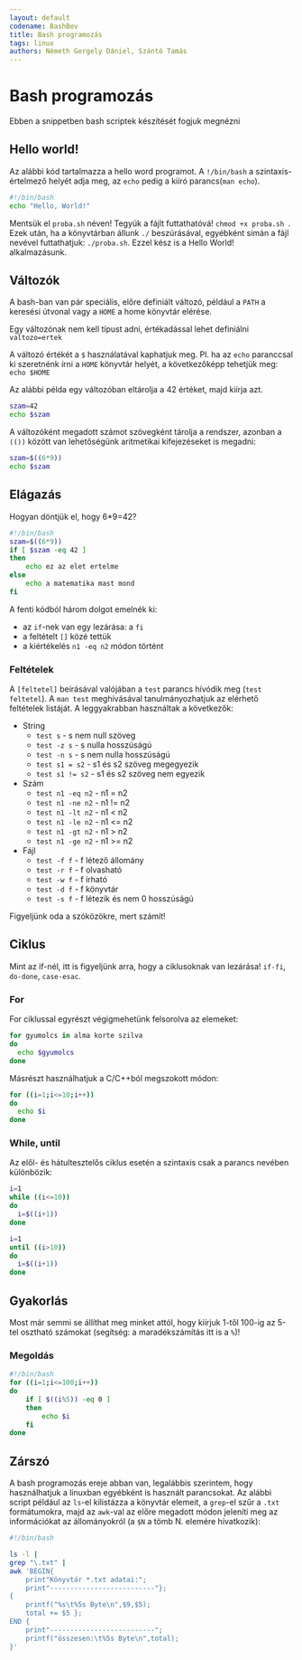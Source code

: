 ```yaml
---
layout: default
codename: BashBev
title: Bash programozás
tags: linux
authors: Németh Gergely Dániel, Szántó Tamás
---
```


# Bash programozás
Ebben a snippetben bash scriptek készítését fogjuk megnézni

## Hello world!
Az alábbi kód tartalmazza a hello word programot. A ``!/bin/bash`` a szintaxis-értelmező helyét adja meg, az ``echo`` pedig a kiíró parancs(``man echo``).
```bash
#!/bin/bash
echo "Hello, World!" 
```
Mentsük el ``proba.sh`` néven! Tegyük a fájlt futtathatóvá! ``chmod +x proba.sh ``. Ezek után, ha a könyvtárban állunk ``./`` beszúrásával, egyébként simán a fájl nevével futtathatjuk: ``./proba.sh``. Ezzel kész is a Hello World! alkalmazásunk.

## Változók
A bash-ban van pár speciális, előre definiált változó, például a ``PATH`` a keresési útvonal vagy a ``HOME`` a home könyvtár elérése.

Egy változónak nem kell típust adni, értékadással lehet definiálni ``valtozo=ertek``

A változó értékét a ``$`` használatával kaphatjuk meg. Pl. ha az ``echo`` paranccsal ki szeretnénk írni a ``HOME`` könyvtár helyét, a következőképp tehetjük meg: ``echo $HOME``

Az alábbi példa egy változóban eltárolja a 42 értéket, majd kiírja azt.
```bash
szam=42
echo $szam
```
A változóként megadott számot szövegként tárolja a rendszer, azonban a ``(())`` között van lehetőségünk aritmetikai kifejezéseket is megadni:
```bash
szam=$((6*9))
echo $szam
```

## Elágazás
Hogyan döntjük el, hogy 6*9=42?
```bash
#!/bin/bash
szam=$((6*9))
if [ $szam -eq 42 ]
then
	echo ez az elet ertelme
else
	echo a matematika mast mond
fi
```
A fenti kódból három dolgot emelnék ki: 
 - az ``if``-nek van egy lezárása: a ``fi``
 - a feltételt ``[]`` közé tettük
 - a kiértékelés ``n1 -eq n2`` módon történt
### Feltételek
A ``[feltetel]`` beírásával valójában a ``test`` parancs hívódik meg (``test feltetel``). A ``man test`` meghívásával tanulmányozhatjuk az elérhető feltételek listáját. A leggyakrabban használtak a következők:
 - String
   - ``test s`` - s nem null szöveg
   - ``test -z s`` - s nulla hosszúságú
   - ``test -n s`` - s nem nulla hosszúságú
   - ``test s1 = s2`` - s1 és s2 szöveg megegyezik
   - ``test s1 != s2`` - s1 és s2 szöveg nem egyezik
 - Szám
   - ``test n1 -eq n2`` - n1 = n2
   - ``test n1 -ne n2`` - n1 != n2
   - ``test n1 -lt n2`` - n1 < n2
   - ``test n1 -le n2`` - n1 <= n2
   - ``test n1 -gt n2`` - n1 > n2
   - ``test n1 -ge n2`` - n1 >= n2
 - Fájl
   - ``test -f f`` - f létező állomány
   - ``test -r f`` - f olvasható
   - ``test -w f`` - f írható
   - ``test -d f`` - f könyvtár
   - ``test -s f`` - f létezik és nem 0 hosszúságú

Figyeljünk oda a szóközökre, mert számít!
## Ciklus
Mint az if-nél, itt is figyeljünk arra, hogy a ciklusoknak van lezárása! ``if-fi``, ``do-done``, ``case-esac``.
### For
For ciklussal egyrészt végigmehetünk felsorolva az elemeket:
```bash
for gyumolcs in alma korte szilva
do
  echo $gyumolcs
done
```
Másrészt használhatjuk a C/C++ból megszokott módon:
```bash
for ((i=1;i<=10;i++))
do
  echo $i
done
```
### While, until
Az elől- és hátultesztelős ciklus esetén a szintaxis csak a parancs nevében különbözik:
```bash
i=1
while ((i<=10))
do
  i=$((i+1))
done
```
```bash
i=1
until ((i>10))
do
  i=$((i+1))
done
```
## Gyakorlás
Most már semmi se állíthat meg minket attól, hogy kiírjuk 1-től 100-ig az 5-tel osztható számokat (segítség: a maradékszámítás itt is a ``%``)!
### Megoldás
```bash
#!/bin/bash
for ((i=1;i<=100;i++))
do
	if [ $((i%5)) -eq 0 ]
	then
		echo $i
	fi	
done
```
## Zárszó
A bash programozás ereje abban van, legalábbis szerintem, hogy használhatjuk a linuxban egyébként is használt parancsokat. Az alábbi script például az ``ls``-el kilistázza a könyvtár elemeit, a ``grep``-el szűr a ``.txt`` formátumokra, majd az ``awk``-val az előre megadott módon jeleníti meg az információkat az állományokról (a ``$N`` a tömb N. elemére hivatkozik):
```bash
#!/bin/bash

ls -l |
grep "\.txt" |
awk 'BEGIN{
	print"Könyvtár *.txt adatai:";
	print"--------------------------"}; 
{ 
	printf("%s\t%5s Byte\n",$9,$5); 
	total += $5 };
END { 
	print"--------------------------";
	printf("összesen:\t%5s Byte\n",total);
}'
```

